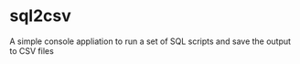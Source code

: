 # sql2csv

A simple console appliation to run a set of SQL scripts and save the output to CSV files
